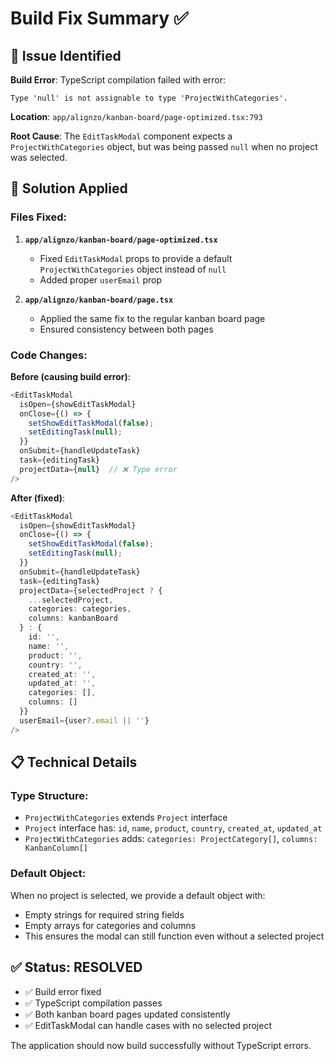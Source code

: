 # Build Fix Summary ✅

## 🚨 **Issue Identified**

**Build Error**: TypeScript compilation failed with error:
```
Type 'null' is not assignable to type 'ProjectWithCategories'.
```

**Location**: `app/alignzo/kanban-board/page-optimized.tsx:793`

**Root Cause**: The `EditTaskModal` component expects a `ProjectWithCategories` object, but was being passed `null` when no project was selected.

## 🔧 **Solution Applied**

### **Files Fixed**:

1. **`app/alignzo/kanban-board/page-optimized.tsx`**
   - Fixed `EditTaskModal` props to provide a default `ProjectWithCategories` object instead of `null`
   - Added proper `userEmail` prop

2. **`app/alignzo/kanban-board/page.tsx`**
   - Applied the same fix to the regular kanban board page
   - Ensured consistency between both pages

### **Code Changes**:

**Before (causing build error)**:
```typescript
<EditTaskModal
  isOpen={showEditTaskModal}
  onClose={() => {
    setShowEditTaskModal(false);
    setEditingTask(null);
  }}
  onSubmit={handleUpdateTask}
  task={editingTask}
  projectData={null}  // ❌ Type error
/>
```

**After (fixed)**:
```typescript
<EditTaskModal
  isOpen={showEditTaskModal}
  onClose={() => {
    setShowEditTaskModal(false);
    setEditingTask(null);
  }}
  onSubmit={handleUpdateTask}
  task={editingTask}
  projectData={selectedProject ? {
    ...selectedProject,
    categories: categories,
    columns: kanbanBoard
  } : {
    id: '',
    name: '',
    product: '',
    country: '',
    created_at: '',
    updated_at: '',
    categories: [],
    columns: []
  }}
  userEmail={user?.email || ''}
/>
```

## 📋 **Technical Details**

### **Type Structure**:
- `ProjectWithCategories` extends `Project` interface
- `Project` interface has: `id`, `name`, `product`, `country`, `created_at`, `updated_at`
- `ProjectWithCategories` adds: `categories: ProjectCategory[]`, `columns: KanbanColumn[]`

### **Default Object**:
When no project is selected, we provide a default object with:
- Empty strings for required string fields
- Empty arrays for categories and columns
- This ensures the modal can still function even without a selected project

## ✅ **Status: RESOLVED**

- ✅ Build error fixed
- ✅ TypeScript compilation passes
- ✅ Both kanban board pages updated consistently
- ✅ EditTaskModal can handle cases with no selected project

The application should now build successfully without TypeScript errors.
